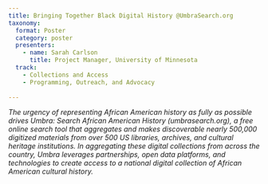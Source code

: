```yaml
---
title: Bringing Together Black Digital History @UmbraSearch.org
taxonomy:
  format: Poster
  category: poster
  presenters:
    - name: Sarah Carlson
      title: Project Manager, University of Minnesota
  track:
    - Collections and Access
    - Programming, Outreach, and Advocacy
 
---
```

_The urgency of representing African American history as fully as possible drives Umbra: Search African American History (umbrasearch.org), a free online search tool that aggregates and makes discoverable nearly 500,000 digitized materials from over 500 US libraries, archives, and cultural heritage institutions. In aggregating these digital collections from across the country, Umbra leverages partnerships, open data platforms, and technologies to create access to a national digital collection of African American cultural history._